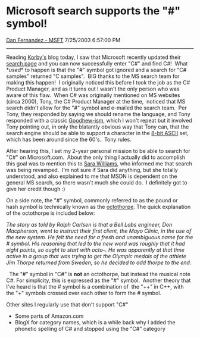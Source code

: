 <div id="page">

# Microsoft search supports the "\#" symbol\!

[Dan Fernandez -
MSFT](https://social.msdn.microsoft.com/profile/Dan%20Fernandez%20-%20MSFT)
7/25/2003 6:57:00 PM

-----

<div id="content">

Reading
[Korby's](http://blogs.gotdotnet.com/korbyp/PermaLink.aspx/14b5442d-097f-4261-b683-11cb2e63321d)
blog today, I saw that Microsoft recently updated their [search
page](http://search.microsoft.com/search/search.aspx?view=en-us&st=b)
and you can now successfully enter "C\#" and find C\#\!  What \**used*\*
to happen is that the "\#" symbol got ignored and a search for "C\#
samples" returned "C samples".  BIG thanks to the MS search team for
making this happen\!  I originally noticed this before I took the job
as the C\# Product Manager, and as it turns out I wasn't the only
person who was aware of this flaw.  When C\# was originally mentioned on
MS websites (circa 2000), Tony, the C\# Product Manager at the time,
 noticed that MS search didn't allow for the "\#" symbol and e-mailed
the search team.  Per Tony, they responded by saying we should rename
the language, and Tony responded with a classic
[Goodhew-ism](http://blogs.gotdotnet.com/briankel/PermaLink.aspx/28384afc-6509-450b-a7be-8e6ec631e56a),
which I won't repeat but it involved Tony pointing out, in only the
blatantly obvious way that Tony can, that the search engine should be
able to support a character in the [8-bit
ASCII](http://www.jimprice.com/jim-asc.htm) set, which has been around
since the 60's.  Tony rules.

After hearing this, I set my 2-year personal mission to be able to
search for "C\#" on Microsoft.com.  About the only thing I actually did
to accomplish this goal was to mention this to [Sara
Williams](http://http://blogs.gotdotnet.com/saraw/), who informed me
that search was being revamped.  I'm not sure if Sara did anything, but
she totally understood, and also explained to me that MSDN is dependent
on the general MS search, so there wasn't much she could do.  I
definitely got to give her credit though :)

On a side note, the "\#" symbol, commonly referred to as the pound or
hash symbol is technically known as the
[octothorpe](http://www.quinion.com/words/weirdwords/ww-oct1.htm). The
quick explanation of the octothorpe is included below:

*The story as told by Ralph Carlsen is that a Bell Labs engineer, Don
Macpherson, went to instruct their first client, the Mayo Clinic, in the
use of the new system. He felt the need for a fresh and unambiguous name
for the \# symbol. His reasoning that led to the new word was roughly
that it had eight points, so ought to start with octo–. He was
apparently at that time active in a group that was trying to get the
Olympic medals of the athlete Jim Thorpe returned from Sweden, so he
decided to add thorpe to the end.*

  The "\#" symbol in "C\#" is <span class="underline">**not**</span> an
octothorpe, but instead the musical note C\#. For simplicity, this is
expressed as the "\#" symbol.  Another theory that I've heard is that
the \# symbol is a combination of  the "++" in C++, with the "+"
symbols crossed over each other to form the \# symbol.

Other sites I regularly use that don't support "C\#"

  - Some parts of Amazon.com
  - BlogX for category names, which is a while back why I added the
    phonetic spelling of C\# and stopped using the "C\#" category

 

</div>

</div>
